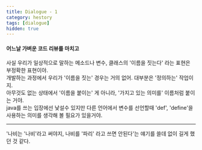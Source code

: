 ```yaml
---
title: Dialogue - 1
category: hestory
tags: [dialogue]
hidden: true
---
```


#### 어느날 가벼운 코드 리뷰를 마치고

사실 우리가 일상적으로 말하는 메소드나 변수, 클래스의 '이름을 짓는다' 라는 표현은 부정확한 표현이야.  
개발하는 과정에서 우리가 '이름을 짓는' 경우는 거의 없어. 대부분은 '정의하는' 작업이지.  
아무것도 없는 상태에서 '이름을 붙이는' 게 아니라, '가지고 있는 의미를' 이름처럼 붙이는 거야.  
java를 쓰는 입장에선 낯설수 있지만 다른 언어에서 변수를 선언할때 'def', 'define'을 사용하는 의미를 생각해 볼 필요가 있을거야.

---
'나비는 '나비'라고 써야지, 나비를 '파리' 라고 쓰면 안된다'는 얘기를 쓸데 없이 길게 했던 것 같다.